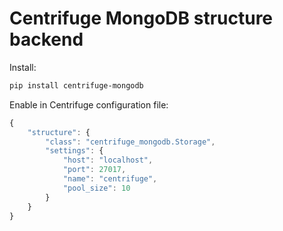 Centrifuge MongoDB structure backend
====================================

Install:

```bash
pip install centrifuge-mongodb
```

Enable in Centrifuge configuration file:

```javascript
{
    "structure": {
        "class": "centrifuge_mongodb.Storage",
        "settings": {
            "host": "localhost",
            "port": 27017,
            "name": "centrifuge",
            "pool_size": 10
        }
    }
}
```